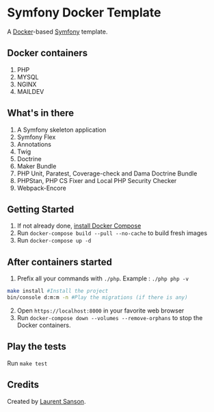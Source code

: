 # Symfony Docker Template

A [Docker](https://www.docker.com/)-based [Symfony](https://symfony.com) template.

## Docker containers

1. PHP
2. MYSQL
3. NGINX
4. MAILDEV

## What's in there

1. A Symfony skeleton application
2. Symfony Flex
3. Annotations
4. Twig
5. Doctrine
6. Maker Bundle
7. PHP Unit, Paratest, Coverage-check and Dama Doctrine Bundle
8. PHPStan, PHP CS Fixer and Local PHP Security Checker
9. Webpack-Encore

## Getting Started

1. If not already done, [install Docker Compose](https://docs.docker.com/compose/install/)
2. Run `docker-compose build --pull --no-cache` to build fresh images
3. Run `docker-compose up -d`

## After containers started

1. Prefix all your commands with `./php`. Example : `./php php -v`

```bash
make install #Install the project
bin/console d:m:m -n #Play the migrations (if there is any)
```

2. Open `https://localhost:8000` in your favorite web browser
3. Run `docker-compose down --volumes --remove-orphans` to stop the Docker containers.

## Play the tests

Run `make test`

## Credits

Created by [Laurent Sanson](https://github.com/LaurentSanson/).
